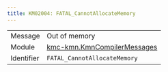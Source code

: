 ```yaml
---
title: KM02004: FATAL_CannotAllocateMemory
---
```


|            |           |
|------------|---------- |
| Message    | Out of memory |
| Module     | [kmc-kmn.KmnCompilerMessages](kmc-kmn.kmncompilermessages) |
| Identifier | `FATAL_CannotAllocateMemory` |



